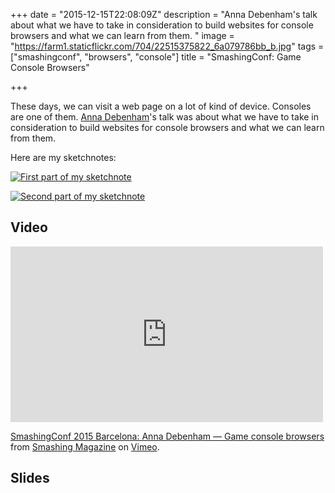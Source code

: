 +++
date = "2015-12-15T22:08:09Z"
description = "Anna Debenham's talk about what we have to take in consideration to build websites for console browsers and what we can learn from them. "
image = "https://farm1.staticflickr.com/704/22515375822_6a079786bb_b.jpg"
tags = ["smashingconf", "browsers", "console"]
title = "SmashingConf: Game Console Browsers"

+++

These days, we can visit a web page on a lot of kind of device. Consoles are one of them. [Anna Debenham](https://twitter.com/anna_debenham)'s talk was about what we have to take in consideration to build websites for console browsers and what we can learn from them.

Here are my sketchnotes:

[![First part of my sketchnote](https://farm1.staticflickr.com/655/22341842619_31a4d58b94_b.jpg)](https://www.flickr.com/photos/alienlebarge/22341842619)

[![Second part of my sketchnote](https://farm1.staticflickr.com/657/22341825489_560788dac5_b.jpg)](https://www.flickr.com/photos/alienlebarge/22341825489)

## Video

<iframe src="https://player.vimeo.com/video/145055817?title=0&byline=0&portrait=0" width="500" height="281" frameborder="0" webkitallowfullscreen mozallowfullscreen allowfullscreen></iframe> <p><a href="https://vimeo.com/145055817">SmashingConf 2015 Barcelona: Anna Debenham &mdash; Game console browsers</a> from <a href="https://vimeo.com/smashingmagazine">Smashing Magazine</a> on <a href="https://vimeo.com">Vimeo</a>.</p>

## Slides

<script async class="speakerdeck-embed" data-id="554f80a10f0248b3b6b00b5e983e05fd" data-ratio="1.77777777777778" src="//speakerdeck.com/assets/embed.js"></script>
